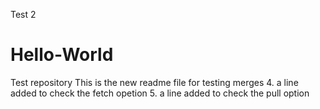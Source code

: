 Test 2
# Hello-World
Test repository
This is the new readme file for testing merges
4. a line added to check the fetch opetion
5. a line added to check the pull option
